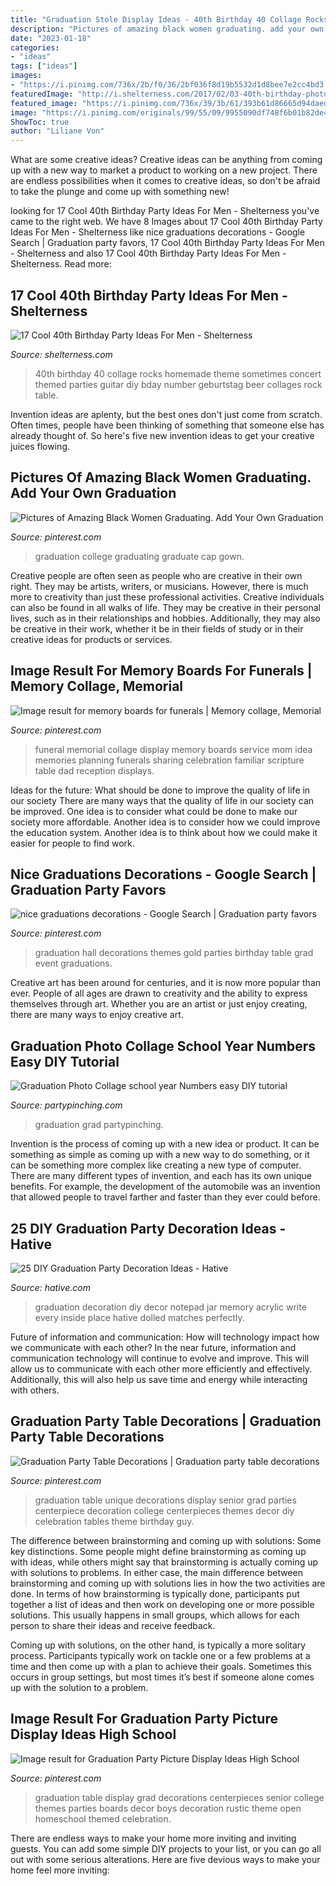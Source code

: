 ```yaml
---
title: "Graduation Stole Display Ideas - 40th Birthday 40 Collage Rocks Homemade Theme Sometimes Concert Themed Parties Guitar Diy Bday Number Geburtstag Beer Collages Rock Table"
description: "Pictures of amazing black women graduating. add your own graduation"
date: "2023-01-18"
categories:
- "ideas"
tags: ["ideas"]
images:
- "https://i.pinimg.com/736x/2b/f0/36/2bf036f8d19b5532d1d8bee7e2cc4bd3.jpg"
featuredImage: "http://i.shelterness.com/2017/02/03-40th-birthday-photo-collage-with-a-guitar.jpg"
featured_image: "https://i.pinimg.com/736x/39/3b/61/393b61d86665d94daed288993d65d0c8.jpg"
image: "https://i.pinimg.com/originals/99/55/09/9955090df748f6b01b82de4caf0d4bf2.jpg"
ShowToc: true
author: "Liliane Von"
---
```



What are some creative ideas?
Creative ideas can be anything from coming up with a new way to market a product to working on a new project. There are endless possibilities when it comes to creative ideas, so don't be afraid to take the plunge and come up with something new!

	

		
looking for 17 Cool 40th Birthday Party Ideas For Men - Shelterness you've came to the right web. We have 8 Images about 17 Cool 40th Birthday Party Ideas For Men - Shelterness like nice graduations decorations - Google Search | Graduation party favors, 17 Cool 40th Birthday Party Ideas For Men - Shelterness and also 17 Cool 40th Birthday Party Ideas For Men - Shelterness. Read more:
		
    
## 17 Cool 40th Birthday Party Ideas For Men - Shelterness

<img loading=lazy src="http://i.shelterness.com/2017/02/03-40th-birthday-photo-collage-with-a-guitar.jpg" onerror="this.onerror=null;this.src='https://tse4.mm.bing.net/th?id=OIP.HF4zwLBf3cGvYmB6seX3aQHaKr&amp;pid=15.1';" alt="17 Cool 40th Birthday Party Ideas For Men - Shelterness">

_Source: shelterness.com_

>40th birthday 40 collage rocks homemade theme sometimes concert themed parties guitar diy bday number geburtstag beer collages rock table. 

	

Invention ideas are aplenty, but the best ones don't just come from scratch. Often times, people have been thinking of something that someone else has already thought of. So here's five new invention ideas to get your creative juices flowing.

    
## Pictures Of Amazing Black Women Graduating. Add Your Own Graduation

<img loading=lazy src="https://i.pinimg.com/736x/39/3b/61/393b61d86665d94daed288993d65d0c8.jpg" onerror="this.onerror=null;this.src='https://tse1.mm.bing.net/th?id=OIP.pD4RSHjx8pjVB3px6JQYwQHaHa&amp;pid=15.1';" alt="Pictures of Amazing Black Women Graduating. Add Your Own Graduation">

_Source: pinterest.com_

>graduation college graduating graduate cap gown. 

	

Creative people are often seen as people who are creative in their own right. They may be artists, writers, or musicians. However, there is much more to creativity than just these professional activities. Creative individuals can also be found in all walks of life. They may be creative in their personal lives, such as in their relationships and hobbies. Additionally, they may also be creative in their work, whether it be in their fields of study or in their creative ideas for products or services.

    
## Image Result For Memory Boards For Funerals | Memory Collage, Memorial

<img loading=lazy src="https://i.pinimg.com/originals/99/55/09/9955090df748f6b01b82de4caf0d4bf2.jpg" onerror="this.onerror=null;this.src='https://tse2.mm.bing.net/th?id=OIP.8QASDg329ufYk1ZVYQjcOgHaJ3&amp;pid=15.1';" alt="Image result for memory boards for funerals | Memory collage, Memorial">

_Source: pinterest.com_

>funeral memorial collage display memory boards service mom idea memories planning funerals sharing celebration familiar scripture table dad reception displays. 

	

Ideas for the future: What should be done to improve the quality of life in our society
There are many ways that the quality of life in our society can be improved. One idea is to consider what could be done to make our society more affordable. Another idea is to consider how we could improve the education system. Another idea is to think about how we could make it easier for people to find work.

    
## Nice Graduations Decorations - Google Search | Graduation Party Favors

<img loading=lazy src="https://i.pinimg.com/736x/c7/ff/1c/c7ff1c13a6b6ba5cc5a530d9a3cd59f0--hall-decorations-graduation-decorations.jpg" onerror="this.onerror=null;this.src='https://tse4.mm.bing.net/th?id=OIP.uzEcIcBIykkC4nAzBh2TvAHaI1&amp;pid=15.1';" alt="nice graduations decorations - Google Search | Graduation party favors">

_Source: pinterest.com_

>graduation hall decorations themes gold parties birthday table grad event graduations. 

	

Creative art has been around for centuries, and it is now more popular than ever. People of all ages are drawn to creativity and the ability to express themselves through art. Whether you are an artist or just enjoy creating, there are many ways to enjoy creative art.

    
## Graduation Photo Collage School Year Numbers Easy DIY Tutorial

<img loading=lazy src="http://partypinching.com/wp-content/uploads/2016/11/562276_425709640793539_111367368_n.jpg" onerror="this.onerror=null;this.src='https://tse3.mm.bing.net/th?id=OIP.VW3P6ecs7tegvtqy379tTgHaEo&amp;pid=15.1';" alt="Graduation Photo Collage school year Numbers easy DIY tutorial">

_Source: partypinching.com_

>graduation grad partypinching. 

	

Invention is the process of coming up with a new idea or product. It can be something as simple as coming up with a new way to do something, or it can be something more complex like creating a new type of computer. There are many different types of invention, and each has its own unique benefits. For example, the development of the automobile was an invention that allowed people to travel farther and faster than they ever could before.

    
## 25 DIY Graduation Party Decoration Ideas - Hative

<img loading=lazy src="https://hative.com/wp-content/uploads/2015/04/graduation-party-decor/2-graduation-party-decoration-ideas.jpg" onerror="this.onerror=null;this.src='https://tse3.mm.bing.net/th?id=OIP.MFdR2Wc1Al7ELLDe40qZlgHaLI&amp;pid=15.1';" alt="25 DIY Graduation Party Decoration Ideas - Hative">

_Source: hative.com_

>graduation decoration diy decor notepad jar memory acrylic write every inside place hative dolled matches perfectly. 

	

Future of information and communication: How will technology impact how we communicate with each other?
In the near future, information and communication technology will continue to evolve and improve. This will allow us to communicate with each other more efficiently and effectively. Additionally, this will also help us save time and energy while interacting with others.

    
## Graduation Party Table Decorations | Graduation Party Table Decorations

<img loading=lazy src="https://i.pinimg.com/736x/e5/fc/65/e5fc65ef09af2f4667b46dc6cc4106bf--graduation-party-display-table-senior-display-table.jpg" onerror="this.onerror=null;this.src='https://tse4.mm.bing.net/th?id=OIP.uBtMwPrNXCeWwWJBC4Xq2AHaJ3&amp;pid=15.1';" alt="Graduation Party Table Decorations | Graduation party table decorations">

_Source: pinterest.com_

>graduation table unique decorations display senior grad parties centerpiece decoration college centerpieces themes decor diy celebration tables theme birthday guy. 

	

The difference between brainstorming and coming up with solutions: Some key distinctions.
Some people might define brainstorming as coming up with ideas, while others might say that brainstorming is actually coming up with solutions to problems. In either case, the main difference between brainstorming and coming up with solutions lies in how the two activities are done.
In terms of how brainstorming is typically done, participants put together a list of ideas and then work on developing one or more possible solutions. This usually happens in small groups, which allows for each person to share their ideas and receive feedback.

Coming up with solutions, on the other hand, is typically a more solitary process. Participants typically work on tackle one or a few problems at a time and then come up with a plan to achieve their goals. Sometimes this occurs in group settings, but most times it’s best if someone alone comes up with the solution to a problem.

    
## Image Result For Graduation Party Picture Display Ideas High School

<img loading=lazy src="https://i.pinimg.com/736x/2b/f0/36/2bf036f8d19b5532d1d8bee7e2cc4bd3.jpg" onerror="this.onerror=null;this.src='https://tse4.mm.bing.net/th?id=OIP.r1ZuAbvwcSxg5VUSDQ9xQAHaFj&amp;pid=15.1';" alt="Image result for Graduation Party Picture Display Ideas High School">

_Source: pinterest.com_

>graduation table display grad decorations centerpieces senior college themes parties boards decor boys decoration rustic theme open homeschool themed celebration. 

	

There are endless ways to make your home more inviting and inviting guests. You can add some simple DIY projects to your list, or you can go all out with some serious alterations. Here are five devious ways to make your home feel more inviting: 

